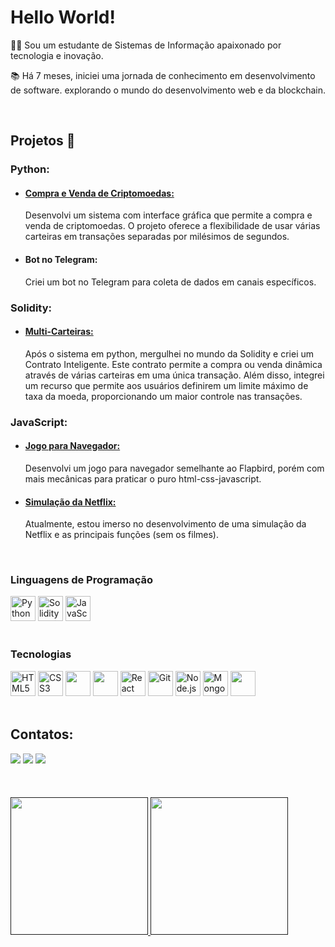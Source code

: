 # Hello World!
👨‍💻 Sou um estudante de Sistemas de Informação apaixonado por tecnologia e inovação.

📚 Há 7 meses, iniciei uma jornada de conhecimento em desenvolvimento de software. explorando o mundo do desenvolvimento web e da blockchain.

<br>

## Projetos 💼
### Python:
- #### [Compra e Venda de Criptomoedas:](https://github.com/Rhuan000/PANCAKEBOT)
  Desenvolvi um sistema com interface gráfica que permite a compra e venda de criptomoedas. O projeto oferece a flexibilidade de usar várias carteiras em   transações separadas por milésimos de segundos.


- #### Bot no Telegram: 
  Criei um bot no Telegram para coleta de dados em canais específicos. 

### Solidity:
- #### [Multi-Carteiras:](https://github.com/Rhuan000/multi-wallets)
  Após o sistema em python, mergulhei no mundo da Solidity e criei um Contrato Inteligente. Este contrato permite a compra ou venda dinâmica através de     várias carteiras em uma única transação. Além disso, integrei um recurso que permite aos usuários definirem um limite máximo de taxa da moeda,            proporcionando um maior controle nas transações. 

### JavaScript:
- #### [Jogo para Navegador:](https://github.com/Rhuan000/The-Bird)
  Desenvolvi um jogo para navegador semelhante ao Flapbird, porém com mais mecânicas para praticar o puro html-css-javascript.

- #### [Simulação da Netflix:](https://github.com/Rhuan000/Netflix-Clone)
  Atualmente, estou imerso no desenvolvimento de uma simulação da Netflix e as principais funções (sem os filmes).

<br>

### Linguagens de Programação
<div>
  <img width="40" height="40" src="https://cdn.jsdelivr.net/gh/devicons/devicon/icons/python/python-original.svg" alt="Python" />
  <img width="40" height="40" src="https://cdn.jsdelivr.net/gh/devicons/devicon/icons/solidity/solidity-plain.svg" alt="Solidity" />
  <img width="40" height="40" src="https://cdn.jsdelivr.net/gh/devicons/devicon/icons/javascript/javascript-original.svg" alt="JavaScript" />
</div>
<br>

### Tecnologias
<div>
  <img width="40" height="40" src="https://cdn.jsdelivr.net/gh/devicons/devicon/icons/html5/html5-original.svg" alt="HTML5" />
  <img width="40" height="40" src="https://cdn.jsdelivr.net/gh/devicons/devicon/icons/css3/css3-original.svg" alt="CSS3" />
  <img width="40" height="40" src="https://cdn.jsdelivr.net/gh/devicons/devicon/icons/sass/sass-original.svg" />
  <img width="40" height="40" src="https://cdn.jsdelivr.net/gh/devicons/devicon/icons/tailwindcss/tailwindcss-plain.svg" />
  <img width="40" height="40" src="https://cdn.jsdelivr.net/gh/devicons/devicon/icons/react/react-original.svg" alt="React" />
  <img width="40" height="40" src="https://cdn.jsdelivr.net/gh/devicons/devicon/icons/git/git-original.svg" alt="Git" />
  <img width="40" height="40" src="https://cdn.jsdelivr.net/gh/devicons/devicon/icons/nodejs/nodejs-original.svg" alt="Node.js" />
  <img width="40" height="40" src="https://cdn.jsdelivr.net/gh/devicons/devicon/icons/mongodb/mongodb-original-wordmark.svg" alt="MongoDB"/>
  <img width="40" height="40" src="https://cdn.jsdelivr.net/gh/devicons/devicon/icons/linux/linux-original.svg" />
</div>
<br>

## Contatos:

<div>
  <a href = "mailto:rhuanelias29@gmail.com"><img loading="lazy" src="https://img.shields.io/badge/Gmail-D14836?style=for-the-badge&logo=gmail&logoColor=white" target="_blank"  rel="noopener"></a>
  <a href="https://www.linkedin.com/in/rhuan-elias-003558257" target="_blank"><img loading="lazy" src="https://img.shields.io/badge/-LinkedIn-%230077B5?style=for-the-badge&logo=linkedin&logoColor=white" target="_blank"  rel="noopener"></a>   
  <a href="https://instagram.com/rhuan_elias_" target="_blank"><img loading="lazy" src="https://img.shields.io/badge/-Instagram-%23E4405F?style=for-the-badge&logo=instagram&logoColor=white" target="_blank"  rel="noopener"></a>
</div>
<br><br><br>
<div>
  <a href=""> <img height="220em" loading="lazy"  src="https://github-readme-stats-sigma-five.vercel.app/api/top-langs/?username=Rhuan000&theme=react&line_height=40&hide=css"/> </a>
  <a href=""> <img height="220em" align="top" loading="lazy"  src="https://github-readme-stats-sigma-five.vercel.app/api?username=Rhuan000&theme=react"/> </a>
</div>

